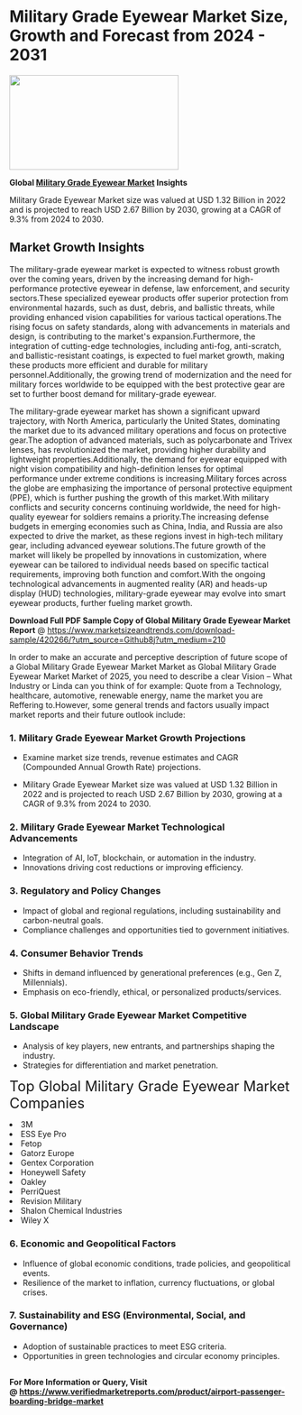 <H1>Military Grade Eyewear Market Size, Growth and Forecast from 2024 - 2031</H1><img class="aligncenter size-medium wp-image-584254" src="https://thirdeyenews.in/wp-content/uploads/2024/09/Global-Market-Research-300x168.jpeg" alt="" width="300" height="168" /><p><strong>Global&nbsp;<a href="https://www.marketsizeandtrends.com/download-sample/420266/?utm_source=Github8j?utm_medium=210">Military Grade Eyewear Market</a> Insights</strong></p><p>Military Grade Eyewear Market size was valued at USD 1.32 Billion in 2022 and is projected to reach USD 2.67 Billion by 2030, growing at a CAGR of 9.3% from 2024 to 2030.</p><p><h2>Market Growth Insights</h2> <p>The military-grade eyewear market is expected to witness robust growth over the coming years, driven by the increasing demand for high-performance protective eyewear in defense, law enforcement, and security sectors.These specialized eyewear products offer superior protection from environmental hazards, such as dust, debris, and ballistic threats, while providing enhanced vision capabilities for various tactical operations.The rising focus on safety standards, along with advancements in materials and design, is contributing to the market's expansion.Furthermore, the integration of cutting-edge technologies, including anti-fog, anti-scratch, and ballistic-resistant coatings, is expected to fuel market growth, making these products more efficient and durable for military personnel.Additionally, the growing trend of modernization and the need for military forces worldwide to be equipped with the best protective gear are set to further boost demand for military-grade eyewear.</p> <p>The military-grade eyewear market has shown a significant upward trajectory, with North America, particularly the United States, dominating the market due to its advanced military operations and focus on protective gear.The adoption of advanced materials, such as polycarbonate and Trivex lenses, has revolutionized the market, providing higher durability and lightweight properties.Additionally, the demand for eyewear equipped with night vision compatibility and high-definition lenses for optimal performance under extreme conditions is increasing.Military forces across the globe are emphasizing the importance of personal protective equipment (PPE), which is further pushing the growth of this market.With military conflicts and security concerns continuing worldwide, the need for high-quality eyewear for soldiers remains a priority.The increasing defense budgets in emerging economies such as China, India, and Russia are also expected to drive the market, as these regions invest in high-tech military gear, including advanced eyewear solutions.The future growth of the market will likely be propelled by innovations in customization, where eyewear can be tailored to individual needs based on specific tactical requirements, improving both function and comfort.With the ongoing technological advancements in augmented reality (AR) and heads-up display (HUD) technologies, military-grade eyewear may evolve into smart eyewear products, further fueling market growth.</p> <p><span class=""><strong>Download Full PDF Sample Copy of Global Military Grade Eyewear Market Report</strong> @ <a href="https://www.marketsizeandtrends.com/download-sample/420266/?utm_source=Github8j?utm_medium=210" target="_blank">https://www.marketsizeandtrends.com/download-sample/420266/?utm_source=Github8j?utm_medium=210</a></span></p><p>In order to make an accurate and perceptive description of future scope of a Global&nbsp;Military Grade Eyewear Market Market as Global&nbsp;Military Grade Eyewear Market Market of 2025, you need to describe a clear Vision &ndash; What Industry or Linda can you think of for example: Quote from a Technology, healthcare, automotive, renewable energy, name the market you are Reffering to.However, some general trends and factors usually impact market reports and their future outlook include:</p><h3>1.&nbsp;<strong>Military Grade Eyewear Market Growth Projections</strong></h3><ul><li>Examine market size trends, revenue estimates and CAGR (Compounded Annual Growth Rate) projections.</li><li><p>Military Grade Eyewear Market size was valued at USD 1.32 Billion in 2022 and is projected to reach USD 2.67 Billion by 2030, growing at a CAGR of 9.3% from 2024 to 2030.</p></li></ul><h3>2.&nbsp;<strong>Military Grade Eyewear Market Technological Advancements</strong></h3><ul><li>Integration of AI, IoT, blockchain, or automation in the industry.</li><li>Innovations driving cost reductions or improving efficiency.</li></ul><h3>3.&nbsp;<strong>Regulatory and Policy Changes</strong></h3><ul><li>Impact of global and regional regulations, including sustainability and carbon-neutral goals.</li><li>Compliance challenges and opportunities tied to government initiatives.</li></ul><h3>4.&nbsp;<strong>Consumer Behavior Trends</strong></h3><ul><li>Shifts in demand influenced by generational preferences (e.g., Gen Z, Millennials).</li><li>Emphasis on eco-friendly, ethical, or personalized products/services.</li></ul><h3>5.&nbsp;<strong>Global Military Grade Eyewear Market Competitive Landscape</strong></h3><ul><li>Analysis of key players, new entrants, and partnerships shaping the industry.</li><li>Strategies for differentiation and market penetration.</li></ul><p data-pm-slice="1 1 []"><span style="color: inherit; font-family: inherit; font-size: 25px;">Top Global Military Grade Eyewear Market Companies</span></p><div class="" data-test-id=""><p><li>3M</li><li> ESS Eye Pro</li><li> Fetop</li><li> Gatorz Europe</li><li> Gentex Corporation</li><li> Honeywell Safety</li><li> Oakley</li><li> PerriQuest</li><li> Revision Military</li><li> Shalon Chemical Industries</li><li> Wiley X</li></p></div><h3>6.&nbsp;<strong>Economic and Geopolitical Factors</strong></h3><ul><li>Influence of global economic conditions, trade policies, and geopolitical events.</li><li>Resilience of the market to inflation, currency fluctuations, or global crises.</li></ul><h3>7.&nbsp;<strong>Sustainability and ESG (Environmental, Social, and Governance)</strong></h3><ul><li>Adoption of sustainable practices to meet ESG criteria.</li><li>Opportunities in green technologies and circular economy principles.</li></ul><h2><strong style="font-size: 14px;">For More Information or Query, Visit @&nbsp;</strong><a style="background-color: #ffffff; font-size: 14px;" href="https://www.marketsizeandtrends.com/report/military-grade-eyewear-market/" target="_blank">https://www.verifiedmarketreports.com/product/airport-passenger-boarding-bridge-market</a></h2>